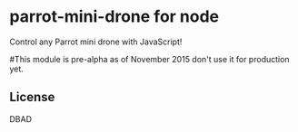 # parrot-mini-drone for node

Control any Parrot mini drone with JavaScript!

#This module is pre-alpha as of November 2015
don't use it for production yet.

## License

DBAD
